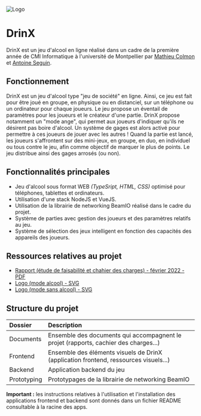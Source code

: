 
![Logo](https://raw.githubusercontent.com/Mathieu2301/ProjetDrinX/main/Frontend/Design/Logo/Alcool.svg?token=GHSAT0AAAAAABRNJRES5NY65NX7RFB62KGGYROFFBQ)


# DrinX

DrinX est un jeu d'alcool en ligne réalisé dans un cadre de la première année de CMI Informatique à l'université de Montpellier par [Mathieu Colmon](https://mathieu.colmon.fr/) et [Antoine Seguin](https://antoine-seguin.fr).


## Fonctionnement
DrinX est un jeu d'alcool type "jeu de société" en ligne. Ainsi, ce jeu est fait pour être joué en groupe, en physique ou en distanciel, sur un téléphone ou un ordinateur pour chaque joueurs.
Le jeu propose un éventail de paramètres pour les joueurs et le créateur d'une partie.
DrinX propose notamment un "mode ange", qui permet aux joueurs d'indiquer qu'ils ne désirent pas boire d'alcool.
Un système de gages est alors activé pour permettre à ces joueurs de jouer avec les autres !
Quand la partie est lancé, les joueurs s'affrontent sur des mini-jeux, en groupe, en duo, en individuel ou tous contre le jeu, afin comme objectif de marquer le plus de points.
Le jeu distribue ainsi des gages arrosés (ou non).
## Fonctionnalités principales

- Jeu d'alcool sous format WEB *(TypeSript, HTML, CSS)* optimisé pour téléphones, tablettes et ordinateurs.
- Utilisation d'une stack NodeJS et VueJS.
- Utilisation de la librairie de networking BeamIO réalisé dans le cadre du projet.
- Système de parties avec gestion des joueurs et des paramètres relatifs au jeu.
- Système de sélection des jeux intelligent en fonction des capacités des appareils des joueurs. 
## Ressources relatives au projet

 - [Rapport (étude de faisabilité et chahier des charges) - février 2022 - PDF](https://github.com/Mathieu2301/ProjetDrinX/raw/main/Documents/Rapport_de_projet_fev22.pdf)
 - [Logo (mode alcool) - SVG](https://raw.githubusercontent.com/Mathieu2301/ProjetDrinX/main/Frontend/Design/Logo/Alcool.svg?token=GHSAT0AAAAAABRNJRESVTUC2ULT42E56J4KYROIPLQ)
 - [Logo (mode sans alcool) - SVG](https://raw.githubusercontent.com/Mathieu2301/ProjetDrinX/main/Frontend/Design/Logo/Water.svg?token=GHSAT0AAAAAABRNJRESBNUKTFCAEHJR75NSYROIP3A)
## Structure du projet

| Dossier   | Description                |
| :-------- |  :------------------------- |
| Documents |  Ensemble des documents qui accompagnent le projet (rapports, cachier des charges...) |
| Frontend | Ensemble des éléments visuels de DrinX (application frontend, ressources visuels...)
| Backend | Application backend du jeu |
| Prototyping | Prototypages de la librairie de networking BeamIO |

**Important :** les instructions relatives à l'utilisation et l'installation des applications frontend et backend sont donnés dans un fichier README consultable à la racine des apps. 
